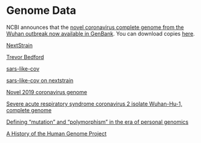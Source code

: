 <div class="menu-data" data-parent="#pages/blog/cv19/index"/>

# Genome Data 

NCBI announces that the [novel coronavirus complete genome from the Wuhan outbreak now available in GenBank](https://ncbiinsights.ncbi.nlm.nih.gov/2020/01/13/novel-coronavirus/).  You can download copies [here](https://www.ncbi.nlm.nih.gov/sars-cov-2/).

[NextStrain](https://nextstrain.org/)

[Trevor Bedford](https://bedford.io/team/trevor-bedford/)

[sars-like-cov](https://github.com/blab/sars-like-cov)

[sars-like-cov on nextstrain](https://nextstrain.org/groups/blab/sars-like-cov)

[Novel 2019 coronavirus genome](https://virological.org/t/novel-2019-coronavirus-genome/319)

[Severe acute respiratory syndrome coronavirus 2 isolate Wuhan-Hu-1, complete genome](https://www.ncbi.nlm.nih.gov/nuccore/MN908947.3?report=genbank)


[Defining “mutation” and “polymorphism” in the era of personal genomics](https://www.ncbi.nlm.nih.gov/pmc/articles/PMC4502642/)

[A History of the Human Genome Project](https://science.sciencemag.org/content/291/5507/1195.full)
